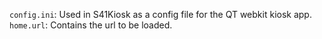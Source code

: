 `config.ini`: Used in S41Kiosk as a config file for the QT webkit kiosk app.
`home.url`: Contains the url to be loaded.
